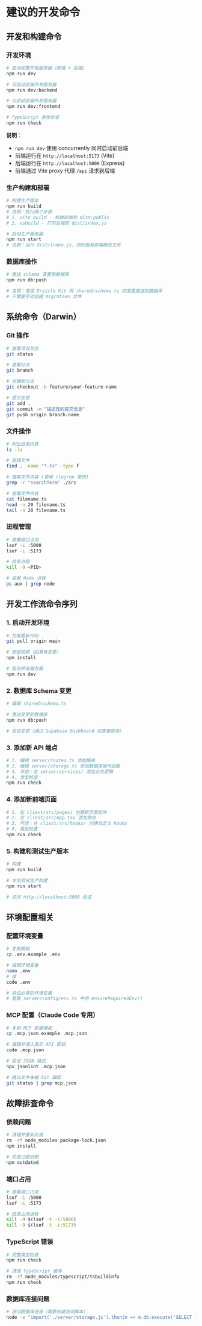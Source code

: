 # 建议的开发命令

## 开发和构建命令

### 开发环境
```bash
# 启动完整开发服务器（前端 + 后端）
npm run dev

# 仅启动后端开发服务器
npm run dev:backend

# 仅启动前端开发服务器
npm run dev:frontend

# TypeScript 类型检查
npm run check
```

**说明**：
- `npm run dev` 使用 concurrently 同时启动前后端
- 前端运行在 `http://localhost:5173` (Vite)
- 后端运行在 `http://localhost:5000` (Express)
- 前端通过 Vite proxy 代理 `/api` 请求到后端

### 生产构建和部署
```bash
# 构建生产版本
npm run build
# 说明：执行两个步骤
# 1. vite build - 构建前端到 dist/public
# 2. esbuild - 打包后端到 dist/index.js

# 启动生产服务器
npm run start
# 说明：运行 dist/index.js，同时服务前端静态文件
```

### 数据库操作
```bash
# 推送 schema 变更到数据库
npm run db:push

# 说明：使用 Drizzle Kit 将 shared/schema.ts 的变更推送到数据库
# 不需要手动创建 migration 文件
```

## 系统命令（Darwin）

### Git 操作
```bash
# 查看项目状态
git status

# 查看分支
git branch

# 创建新分支
git checkout -b feature/your-feature-name

# 提交变更
git add .
git commit -m "描述性的提交信息"
git push origin branch-name
```

### 文件操作
```bash
# 列出目录内容
ls -la

# 查找文件
find . -name "*.ts" -type f

# 搜索文件内容 (使用 ripgrep 更快)
grep -r "searchTerm" ./src

# 查看文件内容
cat filename.ts
head -n 20 filename.ts
tail -n 20 filename.ts
```

### 进程管理
```bash
# 查看端口占用
lsof -i :5000
lsof -i :5173

# 结束进程
kill -9 <PID>

# 查看 Node 进程
ps aux | grep node
```

## 开发工作流命令序列

### 1. 启动开发环境
```bash
# 拉取最新代码
git pull origin main

# 安装依赖（如果有变更）
npm install

# 启动开发服务器
npm run dev
```

### 2. 数据库 Schema 变更
```bash
# 编辑 shared/schema.ts

# 推送变更到数据库
npm run db:push

# 验证变更（通过 Supabase Dashboard 或直接查询）
```

### 3. 添加新 API 端点
```bash
# 1. 编辑 server/routes.ts 添加路由
# 2. 编辑 server/storage.ts 添加数据库操作函数
# 3. 可选：在 server/services/ 添加业务逻辑
# 4. 类型检查
npm run check
```

### 4. 添加新前端页面
```bash
# 1. 在 client/src/pages/ 创建新页面组件
# 2. 在 client/src/App.tsx 添加路由
# 3. 可选：在 client/src/hooks/ 创建自定义 hooks
# 4. 类型检查
npm run check
```

### 5. 构建和测试生产版本
```bash
# 构建
npm run build

# 本地测试生产构建
npm run start

# 访问 http://localhost:5000 验证
```

## 环境配置相关

### 配置环境变量
```bash
# 复制模板
cp .env.example .env

# 编辑环境变量
nano .env
# 或
code .env

# 验证必需的环境变量
# 查看 server/config/env.ts 中的 ensureRequiredEnv()
```

### MCP 配置（Claude Code 专用）
```bash
# 复制 MCP 配置模板
cp .mcp.json.example .mcp.json

# 编辑并填入真实 API 密钥
code .mcp.json

# 验证 JSON 格式
npx jsonlint .mcp.json

# 确认文件未被 Git 跟踪
git status | grep mcp.json
```

## 故障排查命令

### 依赖问题
```bash
# 清理并重新安装
rm -rf node_modules package-lock.json
npm install

# 检查过期依赖
npm outdated
```

### 端口占用
```bash
# 查看端口占用
lsof -i :5000
lsof -i :5173

# 结束占用进程
kill -9 $(lsof -t -i:5000)
kill -9 $(lsof -t -i:5173)
```

### TypeScript 错误
```bash
# 完整类型检查
npm run check

# 清理 TypeScript 缓存
rm -rf node_modules/typescript/tsbuildinfo
npm run check
```

### 数据库连接问题
```bash
# 测试数据库连接（需要创建测试脚本）
node -e "import('./server/storage.js').then(m => m.db.execute('SELECT 1'))"
```
